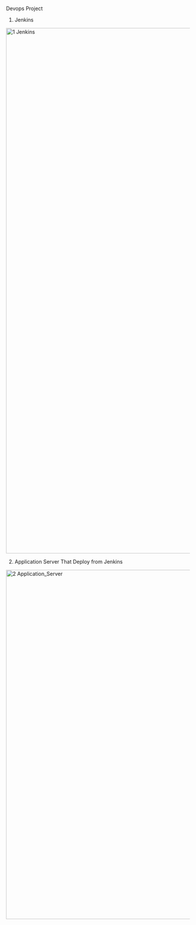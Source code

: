 Devops Project

1. Jenkins
<img width="1435" alt="1  Jenkins" src="https://user-images.githubusercontent.com/10406702/106817554-01912c80-6645-11eb-901d-96e87f10bfae.png">

2. Application Server That Deploy from Jenkins
<img width="954" alt="2  Application_Server" src="https://user-images.githubusercontent.com/10406702/106817655-2b4a5380-6645-11eb-9ba8-b5b764c64c90.png">
